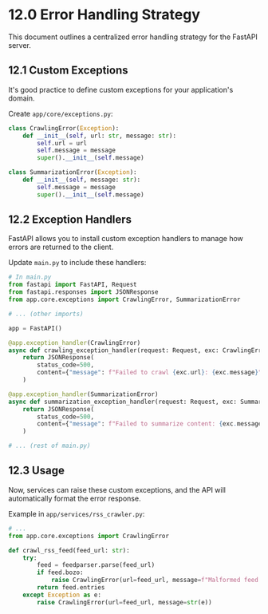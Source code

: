 # 12.0 Error Handling Strategy

This document outlines a centralized error handling strategy for the FastAPI server.

## 12.1 Custom Exceptions

It's good practice to define custom exceptions for your application's domain.

Create `app/core/exceptions.py`:
```python
class CrawlingError(Exception):
    def __init__(self, url: str, message: str):
        self.url = url
        self.message = message
        super().__init__(self.message)

class SummarizationError(Exception):
    def __init__(self, message: str):
        self.message = message
        super().__init__(self.message)
```

## 12.2 Exception Handlers

FastAPI allows you to install custom exception handlers to manage how errors are returned to the client.

Update `main.py` to include these handlers:

```python
# In main.py
from fastapi import FastAPI, Request
from fastapi.responses import JSONResponse
from app.core.exceptions import CrawlingError, SummarizationError

# ... (other imports)

app = FastAPI()

@app.exception_handler(CrawlingError)
async def crawling_exception_handler(request: Request, exc: CrawlingError):
    return JSONResponse(
        status_code=500,
        content={"message": f"Failed to crawl {exc.url}: {exc.message}"},
    )

@app.exception_handler(SummarizationError)
async def summarization_exception_handler(request: Request, exc: SummarizationError):
    return JSONResponse(
        status_code=500,
        content={"message": f"Failed to summarize content: {exc.message}"},
    )

# ... (rest of main.py)
```

## 12.3 Usage

Now, services can raise these custom exceptions, and the API will automatically format the error response.

Example in `app/services/rss_crawler.py`:
```python
# ...
from app.core.exceptions import CrawlingError

def crawl_rss_feed(feed_url: str):
    try:
        feed = feedparser.parse(feed_url)
        if feed.bozo:
            raise CrawlingError(url=feed_url, message=f"Malformed feed: {feed.bozo_exception}")
        return feed.entries
    except Exception as e:
        raise CrawlingError(url=feed_url, message=str(e))
```
